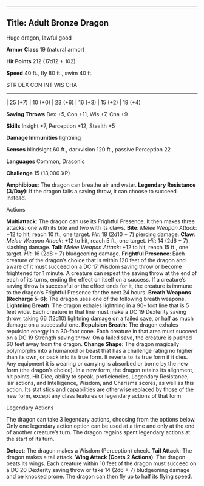 -------------------------
Title: Adult Bronze Dragon
-------------------------


Huge dragon, lawful good

**Armor Class** 19 (natural armor)

**Hit Points** 212 (17d12 + 102)

**Speed** 40 ft., fly 80 ft., swim 40 ft.

  STR         DEX         CON         INT         WIS         CHA
  ----------- ----------- ----------- ----------- ----------- -----------
  | 25 (+7)   | 10 (+0)   | 23 (+6)   | 16 (+3)   | 15 (+2)   | 19 (+4)

**Saving Throws** Dex +5, Con +11, Wis +7, Cha +9

**Skills** Insight +7, Perception +12, Stealth +5

**Damage Immunities** lightning

**Senses** blindsight 60 ft., darkvision 120 ft., passive Perception 22

**Languages** Common, Draconic

**Challenge** 15 (13,000 XP)


**Amphibious**: The dragon can breathe air and water.
**Legendary Resistance (3/Day)**: If the dragon fails a saving
    throw, it can choose to succeed instead.


Actions

**Multiattack**: The dragon can use its Frightful Presence. It then
    makes three attacks: one with its bite and two with its claws.
**Bite**: *Melee Weapon Attack*: +12 to hit, reach 10 ft.,
    one target. *Hit*: 18 (2d10 + 7) piercing damage.
**Claw**: *Melee Weapon Attack*: +12 to hit, reach 5 ft.,
    one target. *Hit*: 14 (2d6 + 7) slashing damage.
**Tail**: *Melee Weapon Attack*: +12 to hit, reach 15 ft.,
    one target. *Hit*: 16 (2d8 + 7) bludgeoning damage.
**Frightful Presence**: Each creature of the dragon’s choice that is
    within 120 feet of the dragon and aware of it must succeed on a DC
    17 Wisdom saving throw or become frightened for 1 minute. A creature
    can repeat the saving throw at the end of each of its turns, ending
    the effect on itself on a success. If a creature’s saving throw is
    successful or the effect ends for it, the creature is immune to the
    dragon’s Frightful Presence for the next 24 hours.
**Breath Weapons (Recharge 5–6)**: The dragon uses one of the
    following breath weapons.
**Lightning Breath**: The dragon exhales lightning in a 90- foot
    line that is 5 feet wide. Each creature in that line must make a DC
    19 Dexterity saving throw, taking 66 (12d10) lightning damage on a
    failed save, or half as much damage on a successful one.
**Repulsion Breath**: The dragon exhales repulsion energy in a
    30-foot cone. Each creature in that area must succeed on a DC 19
    Strength saving throw. On a failed save, the creature is pushed 60
    feet away from the dragon.
**Change Shape**: The dragon magically polymorphs into a humanoid or
    beast that has a challenge rating no higher than its own, or back
    into its true form. It reverts to its true form if it dies. Any
    equipment it is wearing or carrying is absorbed or borne by the new
    form (the dragon’s choice). In a new form, the dragon retains its
    alignment, hit points, Hit Dice, ability to speak, proficiencies,
    Legendary Resistance, lair actions, and Intelligence, Wisdom, and
    Charisma scores, as well as this action. Its statistics and
    capabilities are otherwise replaced by those of the new form, except
    any class features or legendary actions of that form.


Legendary Actions

The dragon can take 3 legendary actions, choosing from the options
below. Only one legendary action option can be used at a time and only
at the end of another creature’s turn. The dragon regains spent
legendary actions at the start of its turn.

**Detect**: The dragon makes a Wisdom (Perception) check.
**Tail Attack**: The dragon makes a tail attack.
**Wing Attack (Costs 2 Actions)**: The dragon beats its wings. Each
    creature within 10 feet of the dragon must succeed on a DC 20
    Dexterity saving throw or take 14 (2d6 + 7) bludgeoning damage and
    be knocked prone. The dragon can then fly up to half its
    flying speed.

